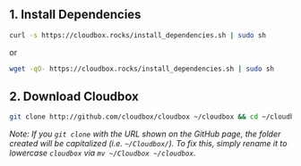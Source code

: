 


## 1. Install Dependencies  ####




```bash
curl -s https://cloudbox.rocks/install_dependencies.sh | sudo sh

```

  or

```bash
wget -qO- https://cloudbox.rocks/install_dependencies.sh | sudo sh
```


## 2. Download Cloudbox ### 



 ```bash
git clone http://github.com/cloudbox/cloudbox ~/cloudbox && cd ~/cloudbox
 ```

_Note: If you `git clone` with the URL shown on the GitHub page, the folder created will be capitalized (i.e. `~/Cloudbox/`). To fix this, simply rename it to lowercase `cloudbox` via `mv ~/Cloudbox ~/cloudbox`._